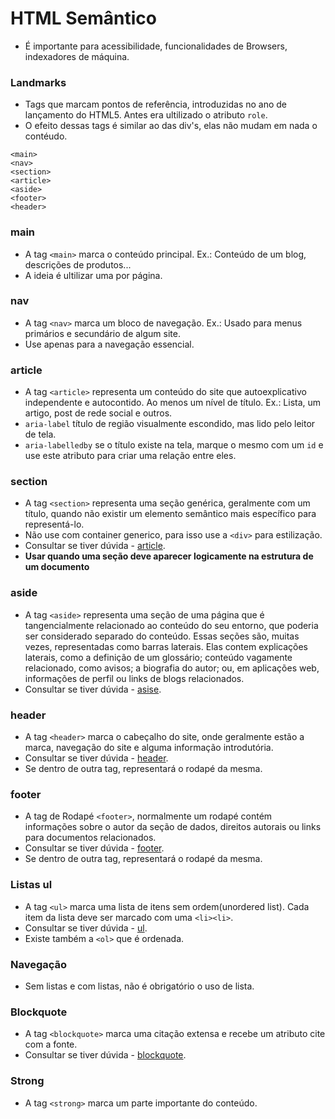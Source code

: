 # HTML Semântico

- É importante para acessibilidade, funcionalidades de Browsers, indexadores de máquina.

### Landmarks

- Tags que marcam pontos de referência, introduzidas no ano de lançamento do HTML5. Antes era ultilizado o atributo `role`.
- O efeito dessas tags é similar ao das div's, elas não mudam em nada o contéudo.

```
<main>
<nav>
<section>
<article>
<aside>
<footer>
<header>
```

### main

- A tag `<main>` marca o conteúdo principal. Ex.: Conteúdo de um blog, descrições de produtos...
- A ideia é ultilizar uma por página.

### nav

- A tag `<nav>` marca um bloco de navegação. Ex.: Usado para menus primários e secundário de algum site.
- Use apenas para a navegação essencial.

### article

- A tag `<article>` representa um conteúdo do site que autoexplicativo independente e autocontido. Ao menos um nível de título. Ex.: Lista, um artigo, post de rede social e outros.
- `aria-label` título de região visualmente escondido, mas lido pelo leitor de tela.
- `aria-labelledby` se o título existe na tela, marque o mesmo com um `id` e use este atributo para criar uma relação entre eles.

### section

- A tag `<section>` representa uma seção genérica, geralmente com um título, quando não existir um elemento semântico mais específico para representá-lo.
- Não use com container generico, para isso use a `<div>` para estilização.
- Consultar se tiver dúvida - [article](https://developer.mozilla.org/pt-BR/docs/Web/HTML/Reference/Elements/section).
- **Usar quando uma seção deve aparecer logicamente na estrutura de um documento**

### aside

- A tag `<aside>` representa uma seção de uma página que é tangencialmente relacionado ao conteúdo do seu entorno, que poderia ser considerado separado do conteúdo. Essas seções são, muitas vezes, representadas como barras laterais. Elas contem explicações laterais, como a definição de um glossário; conteúdo vagamente relacionado, como avisos; a biografia do autor; ou, em aplicações web, informações de perfil ou links de blogs relacionados.
- Consultar se tiver dúvida - [asise](https://developer.mozilla.org/pt-BR/docs/Web/HTML/Reference/Elements/aside).

### header

- A tag `<header>` marca o cabeçalho do site, onde geralmente estão a marca, navegação do site e alguma informação introdutória.
- Consultar se tiver dúvida - [header](https://developer.mozilla.org/pt-BR/docs/Web/HTML/Reference/Elements/header).
- Se dentro de outra tag, representará o rodapé da mesma.

### footer

- A tag de Rodapé `<footer>`, normalmente um rodapé contém informações sobre o autor da seção de dados, direitos autorais ou links para documentos relacionados.
- Consultar se tiver dúvida - [footer](https://developer.mozilla.org/pt-BR/docs/Web/HTML/Reference/Elements/footer).
- Se dentro de outra tag, representará o rodapé da mesma.

### Listas ul

- A tag `<ul>` marca uma lista de itens sem ordem(unordered list). Cada item da lista deve ser marcado com uma `<li><li>`.
- Consultar se tiver dúvida - [ul](https://developer.mozilla.org/pt-BR/docs/Web/HTML/Reference/Elements/ul).
- Existe também a `<ol>` que é ordenada. 

### Navegação

- Sem listas e com listas, não é obrigatório o uso de lista.

### Blockquote

- A tag `<blockquote>` marca uma citação extensa e recebe um atributo cite com a fonte.
- Consultar se tiver dúvida - [blockquote](https://developer.mozilla.org/pt-BR/docs/Web/HTML/Reference/Elements/blockquote#notes).

### Strong

- A tag `<strong>` marca um parte importante do conteúdo. 

